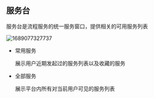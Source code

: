 ## 服务台

服务台是流程服务的统一服务窗口，提供相关的可用服务列表

![1689077327737](image/homepage/1689077327737.png)

- 常用服务

  展示用户近期发起过的服务列表以及收藏的服务
- 全部服务

  展示平台内所有对当前用户可见的服务列表
